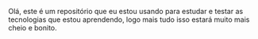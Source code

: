 Olá, este é um repositório que eu estou usando para estudar e testar as tecnologias que estou aprendendo, logo mais tudo isso estará muito mais cheio e bonito.
